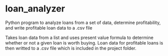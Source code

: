 # loan_analyzer
Python program to analyze loans from a set of data, determine profitability, and write profitable loan data to a .csv file

Takes loan data from a list and uses present value formula to determine whether or not a given loan is worth buying.
Loan data for profitable loans is then writted to a .csv file which is included in the project folder.
